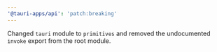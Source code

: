 ```yaml
---
'@tauri-apps/api': 'patch:breaking'
---
```


Changed `tauri` module to `primitives` and removed the undocumented `invoke` export from the root module.
